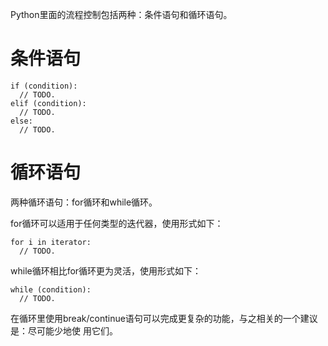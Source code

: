 Python里面的流程控制包括两种：条件语句和循环语句。

# 条件语句

```
if (condition):
  // TODO.
elif (condition):
  // TODO.
else:
  // TODO.
```

# 循环语句

两种循环语句：for循环和while循环。

for循环可以适用于任何类型的迭代器，使用形式如下：

```
for i in iterator:
  // TODO.
```

while循环相比for循环更为灵活，使用形式如下：

```
while (condition):
  // TODO.
```

在循环里使用break/continue语句可以完成更复杂的功能，与之相关的一个建议是：尽可能少地使
用它们。
